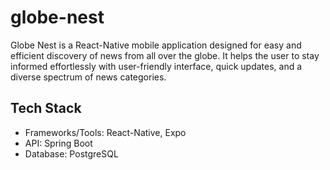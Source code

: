 # globe-nest
Globe Nest is a React-Native mobile application designed for easy and efficient discovery of news from all over the globe. It helps the user to stay informed effortlessly with user-friendly interface, quick updates, and a diverse spectrum of news categories. 

## Tech Stack
- Frameworks/Tools: React-Native, Expo
- API: Spring Boot
- Database: PostgreSQL
